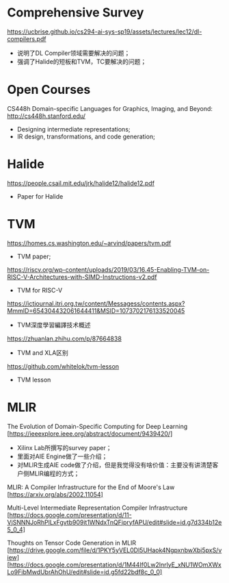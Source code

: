 # Comprehensive Survey

https://ucbrise.github.io/cs294-ai-sys-sp19/assets/lectures/lec12/dl-compilers.pdf
- 说明了DL Compiler领域需要解决的问题；
- 强调了Halide的短板和TVM，TC要解决的问题；

# Open Courses
 CS448h Domain-specific Languages for Graphics, Imaging, and Beyond: http://cs448h.stanford.edu/
- Designing intermediate representations;
- IR design, transformations, and code generation;

# Halide
https://people.csail.mit.edu/jrk/halide12/halide12.pdf
- Paper for Halide

# TVM
https://homes.cs.washington.edu/~arvind/papers/tvm.pdf
- TVM paper;

https://riscv.org/wp-content/uploads/2019/03/16.45-Enabling-TVM-on-RISC-V-Architectures-with-SIMD-Instructions-v2.pdf
- TVM for RISC-V

https://ictjournal.itri.org.tw/content/Messagess/contents.aspx?MmmID=654304432061644411&MSID=1073702176133520045
- TVM深度學習編譯技术概述

https://zhuanlan.zhihu.com/p/87664838
- TVM and XLA区别

https://github.com/whitelok/tvm-lesson
- TVM lesson

# MLIR
The Evolution of Domain-Specific Computing for Deep Learning [https://ieeexplore.ieee.org/abstract/document/9439420/]
- Xilinx Lab所撰写的survey paper；
- 里面对AIE Engine做了一些介绍；
- 对MLIR生成AIE code做了介绍，但是我觉得没有啥价值：主要没有讲清楚客户侧MLIR编程的方式；

MLIR: A Compiler Infrastructure for the End of Moore's Law [https://arxiv.org/abs/2002.11054]

Multi-Level Intermediate Representation Compiler Infrastructure [https://docs.google.com/presentation/d/11-VjSNNNJoRhPlLxFgvtb909it1WNdxTnQFipryfAPU/edit#slide=id.g7d334b12e5_0_4]

Thoughts on Tensor Code Generation in MLIR [https://drive.google.com/file/d/1PKY5yVEL0Dl5UHaok4NgpxnbwXbi5pxS/view]
[https://docs.google.com/presentation/d/1M44If0Lw2lnrlyE_xNU1WOmXWxLo9FibMwdUbrAhOhU/edit#slide=id.g5fd22bdf8c_0_0]
